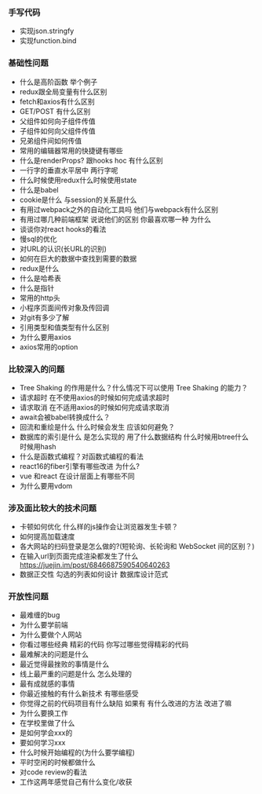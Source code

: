 ### 手写代码
 - 实现json.stringfy  
 - 实现function.bind  

### 基础性问题
 - 什么是高阶函数 举个例子  
 - redux跟全局变量有什么区别  
 - fetch和axios有什么区别  
 - GET/POST 有什么区别  
 - 父组件如何向子组件传值  
 - 子组件如何向父组件传值  
 - 兄弟组件间如何传值  
 - 常用的编辑器常用的快捷键有哪些  
 - 什么是renderProps? 跟hooks hoc 有什么区别  
 - 一行字的垂直水平居中 两行字呢  
 - 什么时候使用redux什么时候使用state  
 - 什么是babel  
 - cookie是什么 与session的关系是什么  
 - 有用过webpack之外的自动化工具吗 他们与webpack有什么区别  
 - 有用过哪几种前端框架 说说他们的区别 你最喜欢哪一种  为什么  
 - 谈谈你对react hooks的看法  
 - 慢sql的优化  
 - 对URL的认识(长URL的识别)  
 - 如何在巨大的数据中查找到需要的数据  
 - redux是什么  
 - 什么是哈希表  
 - 什么是指针  
 - 常用的http头  
 - 小程序页面间传对象及传回调  
 - 对git有多少了解  
 - 引用类型和值类型有什么区别  
 - 为什么要用axios  
 - axios常用的option  

### 比较深入的问题
 - Tree Shaking 的作用是什么？什么情况下可以使用 Tree Shaking 的能力？  
 - 请求超时 在不使用axios的时候如何完成请求超时  
 - 请求取消 在不适用axios的时候如何完成请求取消  
 - await会被babel转换成什么？  
 - 回流和重绘是什么 什么时候会发生 应该如何避免？  
 - 数据库的索引是什么 是怎么实现的 用了什么数据结构 什么时候用btree什么时候用hash  
 - 什么是函数式编程？对函数式编程的看法  
 - react16的fiber引擎有哪些改进 为什么?  
 - vue 和react 在设计层面上有哪些不同
 - 为什么要用vdom

### 涉及面比较大的技术问题
 - 卡顿如何优化  什么样的js操作会让浏览器发生卡顿？  
 - 如何提高加载速度  
 - 各大网站的扫码登录是怎么做的?(短轮询、长轮询和 WebSocket 间的区别？)  
 - 在输入url到页面完成渲染都发生了什么 https://juejin.im/post/6846687590540640263  
 - 数据正交性 勾选的列表如何设计 数据库设计范式  

### 开放性问题
 - 最难缠的bug  
 - 为什么要学前端  
 - 为什么要做个人网站  
 - 你看过哪些经典 精彩的代码 你写过哪些觉得精彩的代码  
 - 最难解决的问题是什么  
 - 最近觉得最挫败的事情是什么  
 - 线上最严重的问题是什么 怎么处理的  
 - 最有成就感的事情  
 - 你最近接触的有什么新技术  有哪些感受  
 - 你觉得之前的代码项目有什么缺陷 如果有 有什么改进的方法 改进了嘛  
 - 为什么要换工作  
 - 在学校里做了什么  
 - 是如何学会xxx的  
 - 要如何学习xxx  
 - 什么时候开始编程的(为什么要学编程)  
 - 平时空闲的时候都做什么  
 - 对code review的看法  
 - 工作这两年感觉自己有什么变化/收获
